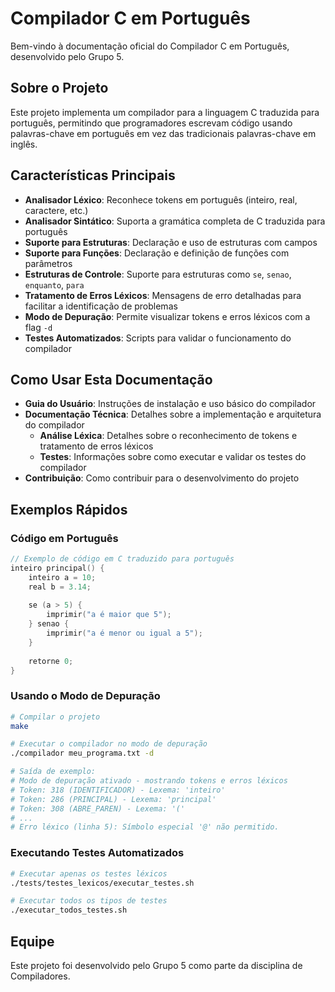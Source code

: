 # Compilador C em Português

Bem-vindo à documentação oficial do Compilador C em Português, desenvolvido pelo Grupo 5.

## Sobre o Projeto

Este projeto implementa um compilador para a linguagem C traduzida para português, permitindo que programadores escrevam código usando palavras-chave em português em vez das tradicionais palavras-chave em inglês.

## Características Principais

- **Analisador Léxico**: Reconhece tokens em português (inteiro, real, caractere, etc.)
- **Analisador Sintático**: Suporta a gramática completa de C traduzida para português
- **Suporte para Estruturas**: Declaração e uso de estruturas com campos
- **Suporte para Funções**: Declaração e definição de funções com parâmetros
- **Estruturas de Controle**: Suporte para estruturas como `se`, `senao`, `enquanto`, `para`
- **Tratamento de Erros Léxicos**: Mensagens de erro detalhadas para facilitar a identificação de problemas
- **Modo de Depuração**: Permite visualizar tokens e erros léxicos com a flag `-d`
- **Testes Automatizados**: Scripts para validar o funcionamento do compilador

## Como Usar Esta Documentação

- **Guia do Usuário**: Instruções de instalação e uso básico do compilador
- **Documentação Técnica**: Detalhes sobre a implementação e arquitetura do compilador
  - **Análise Léxica**: Detalhes sobre o reconhecimento de tokens e tratamento de erros léxicos
  - **Testes**: Informações sobre como executar e validar os testes do compilador
- **Contribuição**: Como contribuir para o desenvolvimento do projeto

## Exemplos Rápidos

### Código em Português

```c
// Exemplo de código em C traduzido para português
inteiro principal() {
    inteiro a = 10;
    real b = 3.14;
    
    se (a > 5) {
        imprimir("a é maior que 5");
    } senao {
        imprimir("a é menor ou igual a 5");
    }
    
    retorne 0;
}
```

### Usando o Modo de Depuração

```bash
# Compilar o projeto
make

# Executar o compilador no modo de depuração
./compilador meu_programa.txt -d

# Saída de exemplo:
# Modo de depuração ativado - mostrando tokens e erros léxicos
# Token: 318 (IDENTIFICADOR) - Lexema: 'inteiro'
# Token: 286 (PRINCIPAL) - Lexema: 'principal'
# Token: 308 (ABRE_PAREN) - Lexema: '('
# ...
# Erro léxico (linha 5): Símbolo especial '@' não permitido.
```

### Executando Testes Automatizados

```bash
# Executar apenas os testes léxicos
./tests/testes_lexicos/executar_testes.sh

# Executar todos os tipos de testes
./executar_todos_testes.sh
```

## Equipe

Este projeto foi desenvolvido pelo Grupo 5 como parte da disciplina de Compiladores.
